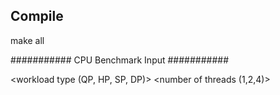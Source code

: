 ## Compile

make all

########### CPU Benchmark Input ###########

<workload type (QP, HP, SP, DP)>
<number of threads (1,2,4)>